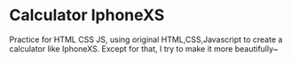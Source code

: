 # Calculator IphoneXS
Practice for HTML CSS JS, using original HTML,CSS,Javascript to create a calculator like IphoneXS.
Except for that, I try to make it more beautifully~
